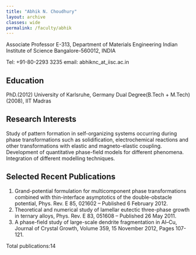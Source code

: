 ```yaml
---
title: "Abhik N. Choudhury"
layout: archive
classes: wide
permalink: /faculty/abhik
---
```


Associate Professor
E-313, Department of Materials Engineering
Indian Institute of Science
Bangalore-560012, INDIA

Tel: +91-80-2293 3235
email: abhiknc_at_iisc.ac.in

## Education
PhD.(2012) University of Karlsruhe, Germany
Dual Degree(B.Tech + M.Tech)(2008), IIT Madras

## Research Interests
Study of pattern formation in self-organizing systems occurring during phase transformations such as solidification, electrochemical reactions and other transformations with elastic and magneto-elastic coupling.
Development of quantitative phase-field models for different phenomena.
Integration of different modelling techniques.

## Selected Recent Publications
1. Grand-potential formulation for multicomponent phase transformations combined with thin-interface asymptotics of the double-obstacle potential, Phys. Rev. E 85, 021602 – Published 6 February 2012.
2. Theoretical and numerical study of lamellar eutectic three-phase growth in ternary alloys, Phys. Rev. E 83, 051608 – Published 26 May 2011.
3. A phase-field study of large-scale dendrite fragmentation in Al–Cu, Journal of Crystal Growth, Volume 359, 15 November 2012, Pages 107-121.

Total publications:14



